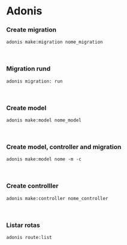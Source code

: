 # Adonis 


### Create migration

```shell
adonis make:migration nome_migration
```
<br/>

### Migration rund

```shell
adonis migration: run
```
<br/>

### Create model

```shell
adonis make:model nome_model
```
<br/>

### Create model, controller and migration

```shell
adonis make:model nome -m -c
```
<br/>

### Create controlller

```shell
adonis make:controller nome_controller    
```
<br/>

### Listar rotas

```shell
adonis route:list
```
<br/>
